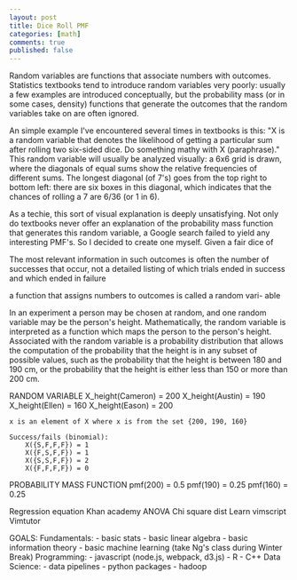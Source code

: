 ```yaml
---
layout: post
title: Dice Roll PMF
categories: [math]
comments: true
published: false
---
```


Random variables are functions that associate numbers with outcomes. Statistics textbooks tend to introduce random variables very poorly: usually a few examples are introduced conceptually, but the probability mass (or in some cases, density) functions that generate the outcomes that the random variables take on are often ignored.

An simple example I've encountered several times in textbooks is this: "X is a random variable that denotes the likelihood of getting a particular sum after rolling two six-sided dice. Do something mathy with X (paraphrase)." This random variable will usually be analyzed visually: a 6x6 grid is drawn, where the diagonals of equal sums show the relative frequencies of different sums. The longest diagonal (of 7's) goes from the top right to bottom left: there are six boxes in this diagonal, which indicates that the chances of rolling a 7 are 6/36 (or 1 in 6).

As a techie, this sort of visual explanation is deeply unsatisfying. Not only do textbooks never offer an explanation of the probability mass function that generates this random variable, a Google search failed to yield any interesting PMF's. So I decided to create one myself. Given a fair dice of 




The most relevant information in such outcomes is often the number of successes that occur, not a detailed listing of which trials ended in success and which ended in failure

a function that assigns numbers to outcomes is called a random vari- able


In an experiment a person may be chosen at random, and one random variable may be the person's height. Mathematically, the random variable is interpreted as a function which maps the person to the person's height. Associated with the random variable is a probability distribution that allows the computation of the probability that the height is in any subset of possible values, such as the probability that the height is between 180 and 190 cm, or the probability that the height is either less than 150 or more than 200 cm.

RANDOM VARIABLE
    X_height(Cameron) = 200
    X_height(Austin)  = 190
    X_height(Ellen)   = 160
    X_height(Eason)   = 200

    x is an element of X where x is from the set {200, 190, 160}

    Success/fails (binomial):
        X({S,F,F,F}) = 1
        X({F,S,F,F}) = 1
        X({S,S,F,F}) = 2
        X({F,F,F,F}) = 0

PROBABILITY MASS FUNCTION
    pmf(200) = 0.5
    pmf(190) = 0.25
    pmf(160) = 0.25

Regression equation
Khan academy ANOVA
Chi square dist
Learn vimscript
Vimtutor

GOALS:
    Fundamentals:
        - basic stats
        - basic linear algebra
        - basic information theory
        - basic machine learning (take Ng's class during Winter Break)
    Programming:
        - javascript (node.js, webpack, d3.js)
        - R
        - C++
    Data Science:
        - data pipelines
        - python packages
        - hadoop

